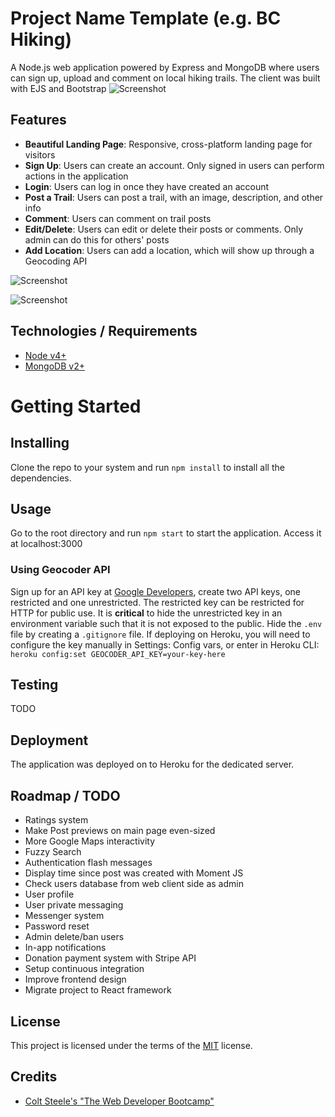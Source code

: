 # Project Name Template (e.g. BC Hiking)
A Node.js web application powered by Express and MongoDB where users can sign up, upload and comment on local hiking trails.
The client was built with EJS and Bootstrap
![Screenshot](https://i.imgur.com/UpEgSVD.png)

## Features
- **Beautiful Landing Page**: Responsive, cross-platform landing page for visitors
- **Sign Up**: Users can create an account. Only signed in users can perform actions in the application
- **Login**: Users can log in once they have created an account
- **Post a Trail**: Users can post a trail, with an image, description, and other info
- **Comment**: Users can comment on trail posts
- **Edit/Delete**: Users can edit or delete their posts or comments. Only admin can do this for others' posts
- **Add Location**: Users can add a location, which will show up through a Geocoding API


![Screenshot](https://i.imgur.com/o1ZMXPp.png)

![Screenshot](https://i.imgur.com/gafyBCS.png)

## Technologies / Requirements
- [Node v4+](https://nodejs.org/en/)
- [MongoDB v2+](https://www.mongodb.com/)

# Getting Started

## Installing
Clone the repo to your system and run ``npm install`` to install all the dependencies.

## Usage
Go to the root directory and run ``npm start`` to start the application.
Access it at localhost:3000

### Using Geocoder API
Sign up for an API key at [Google Developers](https://developers.google.com/maps/web/), create two API keys, one restricted and one unrestricted. The restricted key can be restricted for HTTP for public use. It is **critical** to hide the unrestricted key in an environment variable such that it is not exposed to the public. Hide the ``.env`` file by creating a ``.gitignore`` file. If deploying on Heroku, you will need to configure the key manually in Settings: Config vars, or enter in Heroku CLI: `` heroku config:set GEOCODER_API_KEY=your-key-here ``

## Testing
TODO

## Deployment
The application was deployed on to Heroku for the dedicated server.

## Roadmap / TODO
- Ratings system
- Make Post previews on main page even-sized
- More Google Maps interactivity
- Fuzzy Search
- Authentication flash messages 
- Display time since post was created with Moment JS
- Check users database from web client side as admin
- User profile
- User private messaging
- Messenger system
- Password reset 
- Admin delete/ban users
- In-app notifications
- Donation payment system with Stripe API
- Setup continuous integration
- Improve frontend design
- Migrate project to React framework

## License
This project is licensed under the terms of the [MIT](https://github.com/park-jsdev/bc-hiking/blob/master/LICENSE) license. 

## Credits
- [Colt Steele's "The Web Developer Bootcamp"](https://www.udemy.com/course/the-web-developer-bootcamp/)
